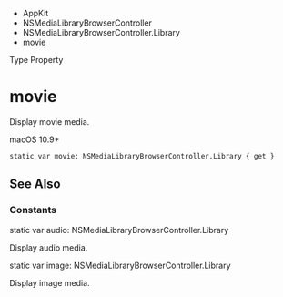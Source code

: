 

- AppKit
- NSMediaLibraryBrowserController
- NSMediaLibraryBrowserController.Library
-  movie 

Type Property

# movie

Display movie media.

macOS 10.9+

``` source
static var movie: NSMediaLibraryBrowserController.Library { get }
```

## See Also

### Constants

static var audio: NSMediaLibraryBrowserController.Library

Display audio media.

static var image: NSMediaLibraryBrowserController.Library

Display image media.

